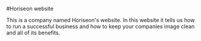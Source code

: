 #Horiseon website

This is  a company named Horiseon's website. In this website it tells us how to run a successful business and how to keep your companies image clean and all of its benefits.
